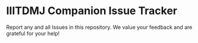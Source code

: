 # IIITDMJ Companion Issue Tracker

Report any and all Issues in this repository.
We value your feedback and are grateful for your help!
